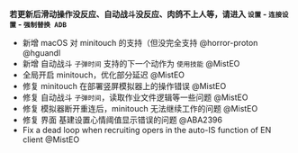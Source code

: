 **若更新后滑动操作没反应、自动战斗没反应、肉鸽不上人等，请进入 `设置` - `连接设置` - `强制替换 ADB`**

- 新增 macOS 对 minitouch 的支持（但没完全支持 @horror-proton @hguandl
- 新增 自动战斗 `子弹时间` 支持的下一个动作为 `使用技能` @MistEO
- 全局开启 minitouch，优化部分延迟 @MistEO
- 修复 minitouch 在部署竖屏模拟器上的操作错误 @MistEO
- 修复 自动战斗 `子弹时间`，读取作业文件逻辑等一些问题 @MistEO
- 修复 模拟器断开重连后，minitouch 无法继续工作的问题 @MistEO
- 修复 界面 基建设置心情阈值显示错误的问题 @ABA2396
- Fix a dead loop when recruiting opers in the auto-IS function of EN client @MistEO
